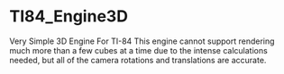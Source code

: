 # TI84_Engine3D
Very Simple 3D Engine For TI-84
This engine cannot support rendering much more than a few cubes at a time due to the intense calculations needed, but all of the camera rotations
and translations are accurate.

